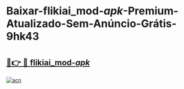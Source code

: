 # Baixar-flikiai_mod-_apk_-Premium-Atualizado-Sem-Anúncio-Grátis-9hk43

# <h2><a href="https://hf8ahw.esa.edu.pl?src=flikiai_mod-_apk_&ref=9hk43">🔗👉 🔴 flikiai_mod-_apk_</a></h2>

[![acn](https://github.com/user-attachments/assets/0f9c940e-d8b0-45ae-aac7-cd30a18b3e1c)](https://hf8ahw.esa.edu.pl?src=flikiai_mod-_apk_&ref=9hk43)

